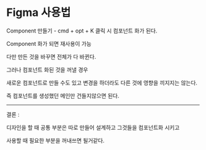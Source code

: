 # Figma 사용법

Component 만들기 - cmd + opt + K 클릭 시 컴포넌트 화가 된다.

Component 화가 되면 재사용이 가능

다만 만든 것을 바꾸면 전체가 다 바뀐다.

그러나 컴포넌트 화된 것을 꺼낼 경우

새로운 컴포넌트로 만들 수도 있고 변경을 하더라도 다른 것에 영향을 끼지지는 않는다.

즉 컴포넌트를 생성했던 메인만 건들지않으면 된다.

------------------------------------------------------------------

결론 :

디자인을 할 때 공통 부분은 따로 만들어 설계하고 그것들을 컴포넌트화 시키고

사용할 때 필요한 부분을 꺼내쓰면 될거같다.